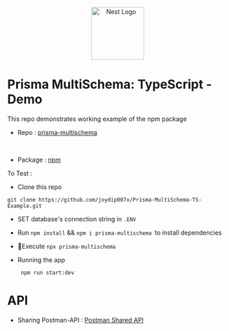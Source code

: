 <p align="center">
  <a href="https://nestjs.com/" target="blank"><img src="https://nestjs.com/img/logo-small.svg" width="120" alt="Nest Logo" /></a>
</p>

# Prisma MultiSchema: TypeScript - Demo

This repo demonstrates working example of the npm package 
- Repo : [prisma-multischema](https://github.com/joydip007x/Prisma-MultiSchema) 
<br/>

- Package : [npm](https://www.npmjs.com/package/prisma-multischema)

To Test :

 - Clone this repo
  ```
  git clone https://github.com/joydip007x/Prisma-MultiSchema-TS-Example.git
  ```
- SET database's connection string in `.ENV`
- Run `npm install` && `npm i prisma-multischema `to install dependencies
- 🎯Execute `npx prisma-multischema` 

- Running the app

  ```
   npm run start:dev
  ```

# API
- Sharing Postman-API : [Postman Shared API ](https://documenter.getpostman.com/view/15393845/2s93m4X2he)